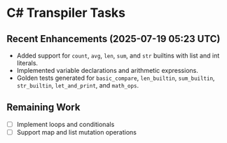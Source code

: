 # C# Transpiler Tasks

## Recent Enhancements (2025-07-19 05:23 UTC)
- Added support for `count`, `avg`, `len`, `sum`, and `str` builtins with list and int literals.
- Implemented variable declarations and arithmetic expressions.
- Golden tests generated for `basic_compare`, `len_builtin`, `sum_builtin`, `str_builtin`, `let_and_print`, and `math_ops`.

## Remaining Work
- [ ] Implement loops and conditionals
- [ ] Support map and list mutation operations
